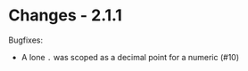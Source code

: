 Changes - 2.1.1
===============

Bugfixes:
- A lone `.` was scoped as a decimal point for a numeric (#10)
